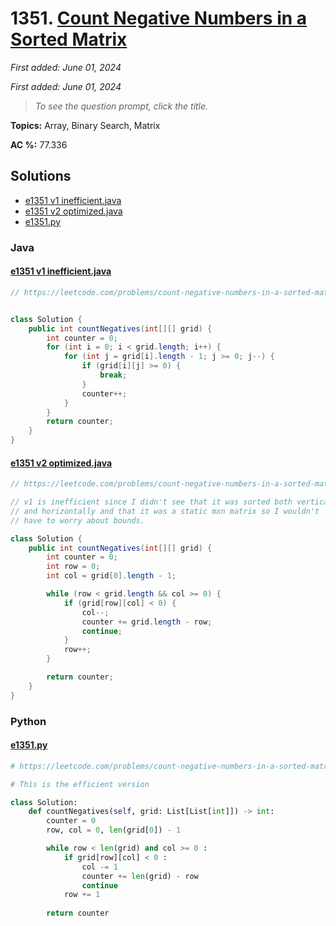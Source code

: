 # 1351. [Count Negative Numbers in a Sorted Matrix](<https://leetcode.com/problems/count-negative-numbers-in-a-sorted-matrix>)

*First added: June 01, 2024*

*First added: June 01, 2024*


> *To see the question prompt, click the title.*

**Topics:** Array, Binary Search, Matrix

**AC %:** 77.336


## Solutions

- [e1351 v1 inefficient.java](<../my-submissions/e1351 v1 inefficient.java>)
- [e1351 v2 optimized.java](<../my-submissions/e1351 v2 optimized.java>)
- [e1351.py](<../my-submissions/e1351.py>)
### Java
#### [e1351 v1 inefficient.java](<../my-submissions/e1351 v1 inefficient.java>)
```Java
// https://leetcode.com/problems/count-negative-numbers-in-a-sorted-matrix/


class Solution {
    public int countNegatives(int[][] grid) {
        int counter = 0;
        for (int i = 0; i < grid.length; i++) {
            for (int j = grid[i].length - 1; j >= 0; j--) {
                if (grid[i][j] >= 0) {
                    break;
                }
                counter++;
            }
        }
        return counter;
    }
}
```

#### [e1351 v2 optimized.java](<../my-submissions/e1351 v2 optimized.java>)
```Java
// https://leetcode.com/problems/count-negative-numbers-in-a-sorted-matrix/

// v1 is inefficient since I didn't see that it was sorted both vertically
// and horizontally and that it was a static mxn matrix so I wouldn't
// have to worry about bounds.

class Solution {
    public int countNegatives(int[][] grid) {
        int counter = 0;
        int row = 0;
        int col = grid[0].length - 1;

        while (row < grid.length && col >= 0) {
            if (grid[row][col] < 0) {
                col--;
                counter += grid.length - row;
                continue;
            }
            row++;
        }

        return counter;
    }
}
```

### Python
#### [e1351.py](<../my-submissions/e1351.py>)
```Python
# https://leetcode.com/problems/count-negative-numbers-in-a-sorted-matrix/

# This is the efficient version

class Solution:
    def countNegatives(self, grid: List[List[int]]) -> int:
        counter = 0
        row, col = 0, len(grid[0]) - 1

        while row < len(grid) and col >= 0 :
            if grid[row][col] < 0 :
                col -= 1
                counter += len(grid) - row
                continue
            row += 1
        
        return counter

```

